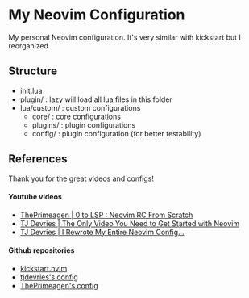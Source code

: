 # My Neovim Configuration

My personal Neovim configuration.
It's very similar with kickstart but I reorganized

## Structure

- init.lua
- plugin/ : lazy will load all lua files in this folder
- lua/custom/ : custom configurations
  - core/ : core configurations
  - plugins/ : plugin configurations
  - config/ : plugin configuration (for better testability)

## References

Thank you for the great videos and configs!

#### Youtube videos

- [ThePrimeagen | 0 to LSP : Neovim RC From Scratch](https://youtu.be/w7i4amO_zaE?si=Z-7aNoSjcEVYnfto)
- [TJ Devries | The Only Video You Need to Get Started with Neovim](https://youtu.be/m8C0Cq9Uv9o?si=e9og5RxLe4gQJ1X3)
- [TJ Devries | I Rewrote My Entire Neovim Config...](https://youtu.be/kJVqxFnhIuw?si=iKcONUbbHrTTAXe-)

#### Github repositories

- [kickstart.nvim](https://github.com/nvim-lua/kickstart.nvim)
- [tjdevries's config](https://github.com/tjdevries/config.nvim)
- [ThePrimeagen's config](https://github.com/ThePrimeagen/init.lua)
